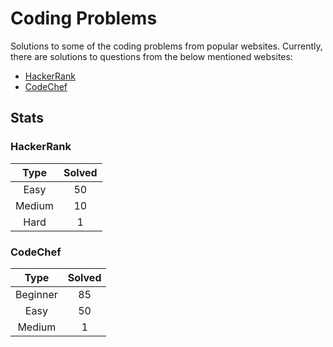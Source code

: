 # Coding Problems

Solutions to some of the coding problems from popular websites. Currently, there are solutions to questions from the below mentioned websites:
* [HackerRank](https://github.com/Mohammed-Shoaib/Coding-Problems/blob/master/HackerRank%20Problems "HackerRank")
* [CodeChef](https://github.com/Mohammed-Shoaib/Coding-Problems/blob/master/CodeChef%20Problems "CodeChef")

## Stats

### HackerRank

|Type|Solved|
|:-----:|:-----:|
|Easy|50|
|Medium|10|
|Hard|1|

### CodeChef

|Type|Solved|
|:-----:|:-----:|
|Beginner|85|
|Easy|50|
|Medium|1|
